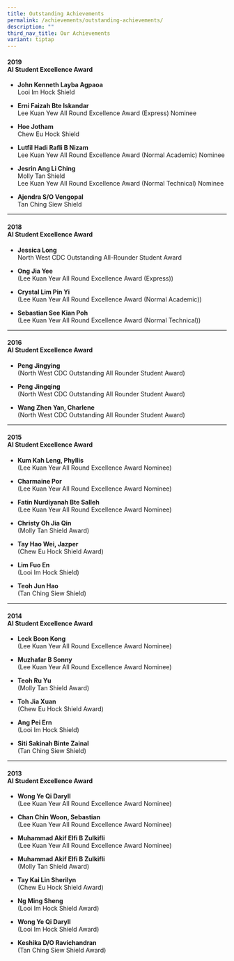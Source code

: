 ```yaml
---
title: Outstanding Achievements
permalink: /achievements/outstanding-achievements/
description: ""
third_nav_title: Our Achievements
variant: tiptap
---
```

<h4><strong>2019</strong><br>AI Student Excellence Award</h4>
<ul data-tight="true" class="tight">
<li>
<p><strong>John Kenneth Layba Agpaoa</strong> 
<br>Looi Im Hock Shield
<br>
</p>
</li>
<li>
<p><strong>Erni Faizah Bte Iskandar</strong> 
<br>Lee Kuan Yew All Round Excellence Award (Express) Nominee
<br>
</p>
</li>
<li>
<p><strong>Hoe Jotham</strong> 
<br>Chew Eu Hock Shield
<br>
</p>
</li>
<li>
<p><strong>Lutfil Hadi Rafli B Nizam</strong> 
<br>Lee Kuan Yew All Round Excellence Award (Normal Academic) Nominee
<br>
</p>
</li>
<li>
<p><strong>Jesrin Ang Li Ching</strong> 
<br>Molly Tan Shield
<br>Lee Kuan Yew All Round Excellence Award (Normal Technical) Nominee
<br>
</p>
</li>
<li>
<p><strong>Ajendra S/O Vengopal</strong> 
<br>Tan Ching Siew Shield</p>
</li>
</ul>
<hr>
<h4><strong>2018</strong><br>AI Student Excellence Award</h4>
<ul data-tight="true" class="tight">
<li>
<p><strong>Jessica Long</strong> 
<br>North West CDC Outstanding All-Rounder Student Award
<br>
</p>
</li>
<li>
<p><strong>Ong Jia Yee</strong> 
<br>(Lee Kuan Yew All Round Excellence Award (Express))
<br>
</p>
</li>
<li>
<p><strong>Crystal Lim Pin Yi</strong> 
<br>(Lee Kuan Yew All Round Excellence Award (Normal Academic))
<br>
</p>
</li>
<li>
<p><strong>Sebastian See Kian Poh</strong> 
<br>(Lee Kuan Yew All Round Excellence Award (Normal Technical))</p>
</li>
</ul>
<hr>
<h4><strong>2016</strong><br>AI Student Excellence Award</h4>
<ul data-tight="true" class="tight">
<li>
<p><strong>Peng Jingying</strong> 
<br>(North West CDC Outstanding All Rounder Student Award)
<br>
</p>
</li>
<li>
<p><strong>Peng Jingqing</strong> 
<br>(North West CDC Outstanding All Rounder Student Award)
<br>
</p>
</li>
<li>
<p><strong>Wang Zhen Yan, Charlene</strong> 
<br>(North West CDC Outstanding All Rounder Student Award)</p>
</li>
</ul>
<hr>
<h4><strong>2015</strong><br>AI Student Excellence Award</h4>
<ul data-tight="true" class="tight">
<li>
<p><strong>Kum Kah Leng, Phyllis</strong> 
<br>(Lee Kuan Yew All Round Excellence Award Nominee)
<br>
</p>
</li>
<li>
<p><strong>Charmaine Por</strong> 
<br>(Lee Kuan Yew All Round Excellence Award Nominee)
<br>
</p>
</li>
<li>
<p><strong>Fatin Nurdiyanah Bte Salleh</strong> 
<br>(Lee Kuan Yew All Round Excellence Award Nominee)
<br>
</p>
</li>
<li>
<p><strong>Christy Oh Jia Qin</strong> 
<br>(Molly Tan Shield Award)
<br>
</p>
</li>
<li>
<p><strong>Tay Hao Wei, Jazper</strong> 
<br>(Chew Eu Hock Shield Award)
<br>
</p>
</li>
<li>
<p><strong>Lim Fuo En</strong> 
<br>(Looi Im Hock Shield)
<br>
</p>
</li>
<li>
<p><strong>Teoh Jun Hao</strong> 
<br>(Tan Ching Siew Shield)</p>
</li>
</ul>
<hr>
<h4><strong>2014</strong><br>AI Student Excellence Award</h4>
<ul data-tight="true" class="tight">
<li>
<p><strong>Leck Boon Kong</strong> 
<br>(Lee Kuan Yew All Round Excellence Award Nominee)
<br>
</p>
</li>
<li>
<p><strong>Muzhafar B Sonny</strong> 
<br>(Lee Kuan Yew All Round Excellence Award Nominee)
<br>
</p>
</li>
<li>
<p><strong>Teoh Ru Yu</strong> 
<br>(Molly Tan Shield Award)
<br>
</p>
</li>
<li>
<p><strong>Toh Jia Xuan</strong> 
<br>(Chew Eu Hock Shield Award)
<br>
</p>
</li>
<li>
<p><strong>Ang Pei Ern</strong> 
<br>(Looi Im Hock Shield)
<br>
</p>
</li>
<li>
<p><strong>Siti Sakinah Binte Zainal</strong> 
<br>(Tan Ching Siew Shield)</p>
</li>
</ul>
<hr>
<h4><strong>2013</strong><br>AI Student Excellence Award</h4>
<ul data-tight="true" class="tight">
<li>
<p><strong>Wong Ye Qi Daryll</strong> 
<br>(Lee Kuan Yew All Round Excellence Award Nominee)
<br>
</p>
</li>
<li>
<p><strong>Chan Chin Woon, Sebastian</strong> 
<br>(Lee Kuan Yew All Round Excellence Award Nominee)
<br>
</p>
</li>
<li>
<p><strong>Muhammad Akif Elfi B Zulkifli</strong> 
<br>(Lee Kuan Yew All Round Excellence Award Nominee)
<br>
</p>
</li>
<li>
<p><strong>Muhammad Akif Elfi B Zulkifli</strong> 
<br>(Molly Tan Shield Award)
<br>
</p>
</li>
<li>
<p><strong>Tay Kai Lin Sherilyn</strong> 
<br>(Chew Eu Hock Shield Award)
<br>
</p>
</li>
<li>
<p><strong>Ng Ming Sheng</strong> 
<br>(Looi Im Hock Shield Award)
<br>
</p>
</li>
<li>
<p><strong>Wong Ye Qi Daryll</strong> 
<br>(Looi Im Hock Shield Award)
<br>
</p>
</li>
<li>
<p><strong>Keshika D/O Ravichandran</strong> 
<br>(Tan Ching Siew Shield Award)</p>
</li>
</ul>
<p></p>
